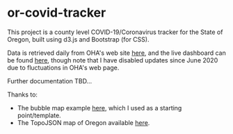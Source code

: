 # or-covid-tracker
This project is a county level COVID-19/Coronavirus tracker for the State of Oregon, built using d3.js and Bootstrap (for CSS).

Data is retrieved daily from OHA's web site [here](https://govstatus.egov.com/OR-OHA-COVID-19), and the live dashboard can be found [here](http://www.orcovid19.info/), though note that I have disabled updates since June 2020 due to fluctuations in OHA's web page.

Further documentation TBD...

Thanks to:
* The bubble map example [here](https://bost.ocks.org/mike/bubble-map/), which I used as a starting point/template.
* The TopoJSON map of Oregon available [here](https://github.com/deldersveld/topojson/blob/master/countries/us-states/OR-41-oregon-counties.json).
